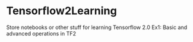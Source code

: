 # Tensorflow2Learning
Store notebooks or other stuff for learning Tensorflow 2.0
Ex1: Basic and advanced operations in TF2
